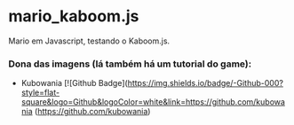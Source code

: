 # mario_kaboom.js
Mario em Javascript, testando o Kaboom.js.

### Dona das imagens (lá também há um tutorial do game):
* Kubowania [![Github Badge](https://img.shields.io/badge/-Github-000?style=flat-square&logo=Github&logoColor=white&link=https://github.com/kubowania (https://github.com/kubowania)
